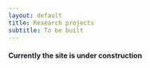 ```yaml
---
layout: default
title: Research projects
subtitle: To be built
---
```


#### Currently the site is under construction
